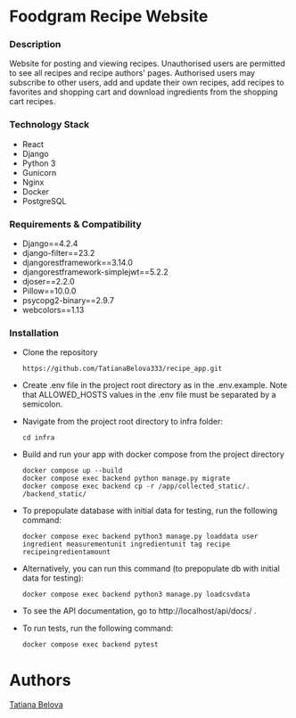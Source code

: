 # Foodgram Recipe Website

### Description
Website for posting and viewing recipes.
Unauthorised users are permitted to see all recipes and recipe authors' pages.
Authorised users may subscribe to other users, add and update their own recipes, add recipes to favorites and shopping cart and download ingredients from the shopping cart recipes.

### Technology Stack
* React
* Django
* Python 3
* Gunicorn
* Nginx
* Docker
* PostgreSQL

### Requirements & Compatibility
* Django==4.2.4
* django-filter==23.2
* djangorestframework==3.14.0
* djangorestframework-simplejwt==5.2.2
* djoser==2.2.0
* Pillow==10.0.0
* psycopg2-binary==2.9.7
* webcolors==1.13

### Installation
- Clone the repository
  ```
  https://github.com/TatianaBelova333/recipe_app.git
  ```
- Create .env file in the project root directory as in the .env.example. Note that ALLOWED_HOSTS values in the .env file must be separated by a semicolon.

- Navigate from the project root directory to infra folder:
  ```
  cd infra
  ```

- Build and run your app with docker compose from the project directory
  ```
  docker compose up --build
  docker compose exec backend python manage.py migrate
  docker compose exec backend cp -r /app/collected_static/. /backend_static/
  ```
- To prepopulate database with initial data for testing, run the following command:
  ```
  docker compose exec backend python3 manage.py loaddata user ingredient measurementunit ingredientunit tag recipe recipeingredientamount
  ```
- Alternatively, you can run this command (to prepopulate db with initial data for testing):
  ```
  docker compose exec backend python3 manage.py loadcsvdata
  ```

- To see the API documentation, go to http://localhost/api/docs/ .
- To run tests, run the following command:
  ```
  docker compose exec backend pytest
  ```

# Authors
[Tatiana Belova](https://github.com/TatianaBelova333)
